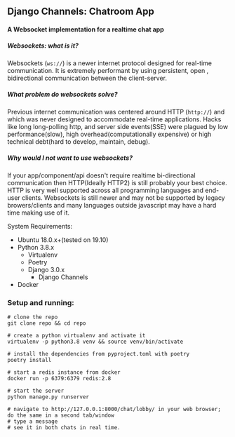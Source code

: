 ## Django Channels: Chatroom App
####  A Websocket implementation for a realtime chat app

##### Websockets: what is it?

Websockets (`ws://`) is a newer internet protocol designed for real-time
 communication. It is extremely performant by using persistent, open
 , bidirectional communication between the client-server.

##### What problem do websockets solve?

Previous internet communication was centered around HTTP (`http://`) and which was never
designed to accommodate real-time applications.  Hacks like long long-polling
http, and server side events(SSE) were plagued by low performance(slow), high
 overhead(computationally expensive) or high technical debt(hard to
  develop, maintain, debug).

##### Why would I not want to use websockets?
If your app/component/api doesn't require realtime bi-directional communication then HTTP(Ideally HTTP2) is still probably your best choice.  HTTP is very well supported across all programming languages and end-user clients. Websockets is still newer and may not be supported by legacy browers/clients and many languages outside javascript may have a hard time making use of it.


System Requirements:

- Ubuntu 18.0.x+(tested on 19.10)
- Python 3.8.x
    - Virtualenv
    - Poetry
    - Django 3.0.x
        - Django Channels
- Docker


### Setup and running:

```
# clone the repo
git clone repo && cd repo

# create a python virtualenv and activate it
virtualenv -p python3.8 venv && source venv/bin/activate

# install the dependencies from pyproject.toml with poetry
poetry install

# start a redis instance from docker
docker run -p 6379:6379 redis:2.8

# start the server
python manage.py runserver

# navigate to http://127.0.0.1:8000/chat/lobby/ in your web browser; do the same in a second tab/window
# type a message
# see it in both chats in real time.
```
